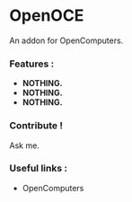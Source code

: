 # OpenOCE
An addon for OpenComputers.

### Features :

* __NOTHING.__
* __NOTHING.__
* __NOTHING.__

### Contribute !

Ask me.

### Useful links :

* OpenComputers
